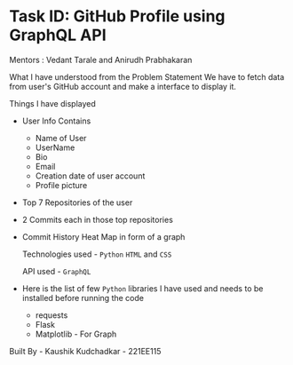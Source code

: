 # Task ID: GitHub Profile using GraphQL API

Mentors : Vedant Tarale and Anirudh Prabhakaran 

What I have understood from the Problem Statement 
We have to fetch data from user's GitHub account and make a interface to display it.

Things I have displayed 
* User Info
  Contains
  * Name of User
  * UserName
  * Bio
  * Email
  * Creation date of user account
  * Profile picture
* Top 7 Repositories of the user
* 2 Commits each in those top repositories
* Commit History Heat Map in form of a graph


  Technologies used - `Python` `HTML` and `CSS`

  
  API used - `GraphQL`
  

* Here is the list of few `Python` libraries I have used and needs to be installed before running the code
    * requests
    * Flask
    * Matplotlib - For Graph
 
Built By - Kaushik Kudchadkar - 221EE115
